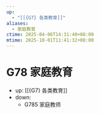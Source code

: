 ```yaml
---
up:
  - "[[{G7} 各类教育]]"
aliases:
  - 家庭教育
ctime: 2025-04-06T14:31:40+08:00
mtime: 2025-10-01T11:41:32+08:00
---
```


# G78 家庭教育

- up: [[{G7} 各类教育]]
- down:	
	- G785 家庭教师
	
